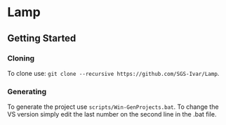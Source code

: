 # Lamp

## Getting Started
### Cloning
To clone use: `git clone --recursive https://github.com/SGS-Ivar/Lamp`.

### Generating
To generate the project use `scripts/Win-GenProjects.bat`. 
To change the VS version simply edit the last number on the second line in the .bat file.

